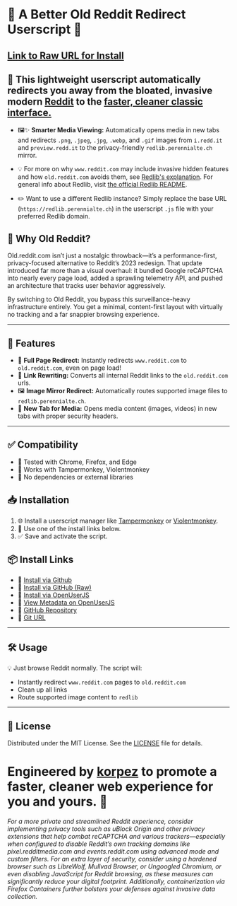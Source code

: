 # 🚀  A Better Old Reddit Redirect Userscript 🌟

## [Link to Raw URL for Install](https://raw.githubusercontent.com/korpez/reddit_redirect/refs/heads/main/reddit_redirect.js)

## 🎯 This lightweight userscript automatically redirects you away from the bloated, invasive modern [Reddit](https://www.reddit.com) to the [faster, cleaner classic interface.](https://old.reddit.com)

- 🖼️✨ **Smarter Media Viewing:** Automatically opens media in new tabs and redirects `.png`, `.jpeg`, `.jpg`, `.webp`, and `.gif` images from `i.redd.it` and `preview.redd.it` to the privacy-friendly `redlib.perennialte.ch` mirror.

- 💡 For more on why `www.reddit.com` may include invasive hidden features and how `old.reddit.com` avoids them, see [Redlib's explanation](https://github.com/redlib-org/redlib?tab=readme-ov-file#reddit). For general info about Redlib, visit [the official Redlib README](https://github.com/redlib-org/redlib/blob/main/README.md).

- ✏️ Want to use a different Redlib instance? Simply replace the base URL (`https://redlib.perennialte.ch`) in the userscript `.js` file with your preferred Redlib domain.

## 🧭 **Why Old Reddit?**
Old.reddit.com isn’t just a nostalgic throwback—it’s a performance-first, privacy-focused alternative to Reddit’s 2023 redesign. That update introduced far more than a visual overhaul: it bundled Google reCAPTCHA into nearly every page load, added a sprawling telemetry API, and pushed an architecture that tracks user behavior aggressively.

By switching to Old Reddit, you bypass this surveillance-heavy infrastructure entirely. You get a minimal, content-first layout with virtually no tracking and a far snappier browsing experience.

---

## 🚨 Features

- 🔁 **Full Page Redirect:** Instantly redirects `www.reddit.com` to `old.reddit.com`, even on page load!
- 🔄 **Link Rewriting:** Converts all internal Reddit links to the `old.reddit.com` urls.
- 🖼️ **Image Mirror Redirect:** Automatically routes supported image files to `redlib.perennialte.ch`.
- 🔗 **New Tab for Media:** Opens media content (images, videos) in new tabs with proper security headers.

---

## ✅ Compatibility

- 🧪 Tested with Chrome, Firefox, and Edge
- 🧩 Works with Tampermonkey, Violentmonkey
- 💯 No dependencies or external libraries

## 📥 Installation

1. 🌐 Install a userscript manager like [Tampermonkey](https://www.tampermonkey.net/) or [Violentmonkey](https://violentmonkey.github.io/get-it/).
2. 🧩 Use one of the install links below.
3. ✅ Save and activate the script.

## 📦 Install Links
- 🔶 [Install via Github](https://github.com/korpez/reddit_redirect/releases/latest)
- 🔗 [Install via GitHub (Raw)](https://raw.githubusercontent.com/korpez/reddit_redirect/main/reddit_redirect.js)
- 🧩 [Install via OpenUserJS](https://openuserjs.org/install/korpez/A_Better_Old_Reddit_Redirect.user.js)
- 📄 [View Metadata on OpenUserJS](https://openuserjs.org/meta/korpez/A_Better_Old_Reddit_Redirect.meta.js)
- 📁 [GitHub Repository](https://github.com/korpez/reddit_redirect)
- 🧬 [Git URL](https://github.com/korpez/reddit_redirect.git)
  
---

## 🛠️ Usage

💡 Just browse Reddit normally. The script will:
- Instantly redirect `www.reddit.com` pages to `old.reddit.com`
- Clean up all links
- Route supported image content to `redlib`

---

## 📜 License

Distributed under the MIT License. See the [LICENSE](LICENSE) file for details.

# Engineered by [**korpez**](https://github.com/korpez) to promote a faster, cleaner web experience for you and yours. 🐧


*For a more private and streamlined Reddit experience, consider implementing privacy tools such as uBlock Origin and other privacy extensions that help combat reCAPTCHA and various trackers—especially when configured to disable Reddit’s own tracking domains like pixel.redditmedia.com and events.reddit.com using advanced mode and custom filters. For an extra layer of security, consider using a hardened browser such as LibreWolf, Mullvad Browser, or Ungoogled Chromium, or even disabling JavaScript for Reddit browsing, as these measures can significantly reduce your digital footprint. Additionally, containerization via Firefox Containers further bolsters your defenses against invasive data collection.*
